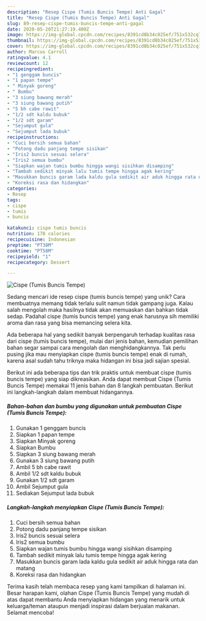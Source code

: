 ```yaml
---
description: "Resep Cispe (Tumis Buncis Tempe) Anti Gagal"
title: "Resep Cispe (Tumis Buncis Tempe) Anti Gagal"
slug: 89-resep-cispe-tumis-buncis-tempe-anti-gagal
date: 2020-05-20T21:27:19.400Z
image: https://img-global.cpcdn.com/recipes/8391cd8b34c025ef/751x532cq70/cispe-tumis-buncis-tempe-foto-resep-utama.jpg
thumbnail: https://img-global.cpcdn.com/recipes/8391cd8b34c025ef/751x532cq70/cispe-tumis-buncis-tempe-foto-resep-utama.jpg
cover: https://img-global.cpcdn.com/recipes/8391cd8b34c025ef/751x532cq70/cispe-tumis-buncis-tempe-foto-resep-utama.jpg
author: Marcus Carroll
ratingvalue: 4.1
reviewcount: 12
recipeingredient:
- "1 genggam buncis"
- "1 papan tempe"
- " Minyak goreng"
- " Bumbu"
- "3 siung bawang merah"
- "3 siung bawang putih"
- "5 bh cabe rawit"
- "1/2 sdt kaldu bubuk"
- "1/2 sdt garam"
- "Sejumput gula"
- "Sejumput lada bubuk"
recipeinstructions:
- "Cuci bersih semua bahan"
- "Potong dadu panjang tempe sisikan"
- "Iris2 buncis sesuai selera"
- "Iris2 semua bumbu"
- "Siapkan wajan tumis bumbu hingga wangi sisihkan disamping"
- "Tambah sedikit minyak lalu tumis tempe hingga agak kering"
- "Masukkan buncis garam lada kaldu gula sedikit air aduk hingga rata dan matang"
- "Koreksi rasa dan hidangkan"
categories:
- Resep
tags:
- cispe
- tumis
- buncis

katakunci: cispe tumis buncis 
nutrition: 178 calories
recipecuisine: Indonesian
preptime: "PT38M"
cooktime: "PT58M"
recipeyield: "1"
recipecategory: Dessert

---
```



![Cispe (Tumis Buncis Tempe)](https://img-global.cpcdn.com/recipes/8391cd8b34c025ef/751x532cq70/cispe-tumis-buncis-tempe-foto-resep-utama.jpg)

Sedang mencari ide resep cispe (tumis buncis tempe) yang unik? Cara membuatnya memang tidak terlalu sulit namun tidak gampang juga. Kalau salah mengolah maka hasilnya tidak akan memuaskan dan bahkan tidak sedap. Padahal cispe (tumis buncis tempe) yang enak harusnya sih memiliki aroma dan rasa yang bisa memancing selera kita.



Ada beberapa hal yang sedikit banyak berpengaruh terhadap kualitas rasa dari cispe (tumis buncis tempe), mulai dari jenis bahan, kemudian pemilihan bahan segar sampai cara mengolah dan menghidangkannya. Tak perlu pusing jika mau menyiapkan cispe (tumis buncis tempe) enak di rumah, karena asal sudah tahu triknya maka hidangan ini bisa jadi sajian spesial.


Berikut ini ada beberapa tips dan trik praktis untuk membuat cispe (tumis buncis tempe) yang siap dikreasikan. Anda dapat membuat Cispe (Tumis Buncis Tempe) memakai 11 jenis bahan dan 8 langkah pembuatan. Berikut ini langkah-langkah dalam membuat hidangannya.

<!--inarticleads1-->

##### Bahan-bahan dan bumbu yang digunakan untuk pembuatan Cispe (Tumis Buncis Tempe):

1. Gunakan 1 genggam buncis
1. Siapkan 1 papan tempe
1. Siapkan  Minyak goreng
1. Siapkan  Bumbu
1. Siapkan 3 siung bawang merah
1. Gunakan 3 siung bawang putih
1. Ambil 5 bh cabe rawit
1. Ambil 1/2 sdt kaldu bubuk
1. Gunakan 1/2 sdt garam
1. Ambil Sejumput gula
1. Sediakan Sejumput lada bubuk




<!--inarticleads2-->

##### Langkah-langkah menyiapkan Cispe (Tumis Buncis Tempe):

1. Cuci bersih semua bahan
1. Potong dadu panjang tempe sisikan
1. Iris2 buncis sesuai selera
1. Iris2 semua bumbu
1. Siapkan wajan tumis bumbu hingga wangi sisihkan disamping
1. Tambah sedikit minyak lalu tumis tempe hingga agak kering
1. Masukkan buncis garam lada kaldu gula sedikit air aduk hingga rata dan matang
1. Koreksi rasa dan hidangkan




Terima kasih telah membaca resep yang kami tampilkan di halaman ini. Besar harapan kami, olahan Cispe (Tumis Buncis Tempe) yang mudah di atas dapat membantu Anda menyiapkan hidangan yang menarik untuk keluarga/teman ataupun menjadi inspirasi dalam berjualan makanan. Selamat mencoba!
